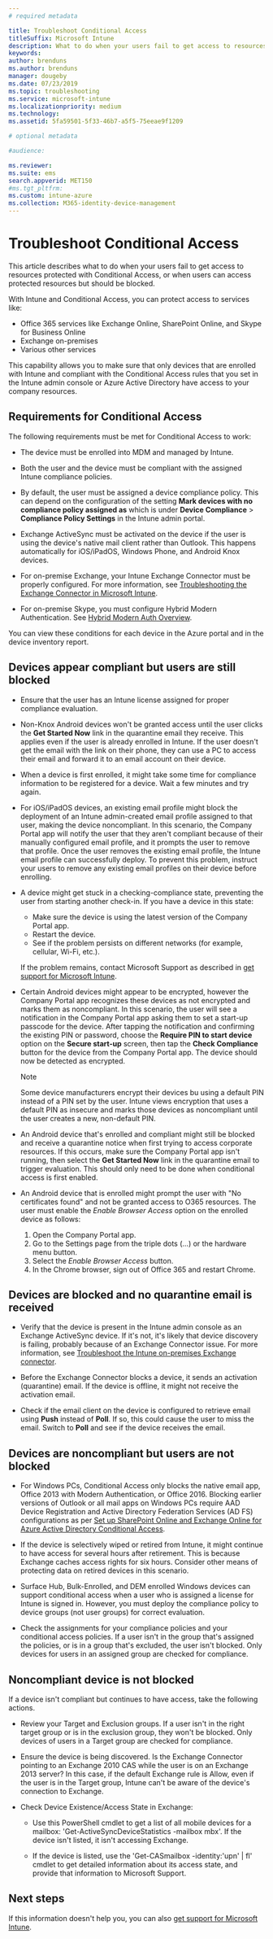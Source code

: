 ```yaml
---
# required metadata

title: Troubleshoot Conditional Access
titleSuffix: Microsoft Intune
description: What to do when your users fail to get access to resources through Intune Conditional Access.
keywords:
author: brenduns
ms.author: brenduns
manager: dougeby
ms.date: 07/23/2019
ms.topic: troubleshooting
ms.service: microsoft-intune
ms.localizationpriority: medium
ms.technology:
ms.assetid: 5fa59501-5f33-46b7-a5f5-75eeae9f1209

# optional metadata

#audience:

ms.reviewer:
ms.suite: ems
search.appverid: MET150
#ms.tgt_pltfrm:
ms.custom: intune-azure
ms.collection: M365-identity-device-management
---
```


# Troubleshoot Conditional Access
This article describes what to do when your users fail to get access to resources protected with Conditional Access, or when users can access protected resources but should be blocked.

With Intune and Conditional Access, you can protect access to services like:
- Office 365 services like Exchange Online, SharePoint Online, and Skype for Business Online
- Exchange on-premises
- Various other services

This capability allows you to make sure that only devices that are enrolled with Intune and compliant with the Conditional Access rules that you set in the Intune admin console or Azure Active Directory have access to your company resources. 

## Requirements for Conditional Access

The following requirements must be met for Conditional Access to work:

- The device must be enrolled into MDM and managed by Intune.

- Both the user and the device must be compliant with the assigned Intune compliance policies.

- By default, the user must be assigned a device compliance policy. This can depend on the configuration of the setting **Mark devices with no compliance policy assigned as** which is under **Device Compliance** > **Compliance Policy Settings** in the Intune admin portal.

- Exchange ActiveSync must be activated on the device if the user is using the device's native mail client rather than Outlook. This happens automatically for iOS/iPadOS, Windows Phone, and Android Knox devices.

- For on-premise Exchange, your Intune Exchange Connector must be properly configured. For more information, see [Troubleshooting the Exchange Connector in Microsoft Intune](troubleshoot-exchange-connector.md).

- For on-premise Skype, you must configure Hybrid Modern Authentication. See [Hybrid Modern Auth Overview](https://docs.microsoft.com/office365/enterprise/hybrid-modern-auth-overview).

You can view these conditions for each device in the Azure portal and in the device inventory report.

## Devices appear compliant but users are still blocked

- Ensure that the user has an Intune license assigned for proper compliance evaluation.

- Non-Knox Android devices won't be granted access until the user clicks the **Get Started Now** link in the quarantine email they receive. This applies even if the user is already enrolled in Intune. If the user doesn't get the email with the link on their phone, they can use a PC to access their email and forward it to an email account on their device.

- When a device is first enrolled, it might take some time for compliance information to be registered for a device. Wait a few minutes and try again.

- For iOS/iPadOS devices, an existing email profile might block the deployment of an Intune admin-created email profile assigned to that user, making the device noncompliant. In this scenario, the Company Portal app will notify the user that they aren't compliant because of their manually configured email profile, and it prompts the user to remove that profile. Once the user removes the existing email profile, the Intune email profile can successfully deploy. To prevent this problem, instruct your users to remove any existing email profiles on their device before enrolling.

- A device might get stuck in a checking-compliance state, preventing the user from starting another check-in. If you have a device in this state:
  - Make sure the device is using the latest version of the Company Portal app.
  - Restart the device.
  - See if the problem persists on different networks (for example, cellular, Wi-Fi, etc.).

  If the problem remains, contact Microsoft Support as described in [get support for Microsoft Intune](../fundamentals/get-support.md).

- Certain Android devices might appear to be encrypted, however the Company Portal app recognizes these devices as not encrypted and marks them as noncompliant. In this scenario, the user will see a notification in the Company Portal app asking them to set a start-up passcode for the device. After tapping the notification and confirming the existing PIN or password, choose the **Require PIN to start device** option on the **Secure start-up** screen, then tap the **Check Compliance** button for the device from the Company Portal app. The device should now be detected as encrypted. 

  > [!NOTE]
  > Some device manufacturers encrypt their devices bu using a default PIN instead of a PIN set by the user. Intune views encryption that uses a default PIN as insecure and marks those devices as noncompliant until the user creates a new, non-default PIN.

- An Android device that's enrolled and compliant might still be blocked and receive a quarantine notice when first trying to access corporate resources. If this occurs, make sure the Company Portal app isn't running, then select the **Get Started Now** link in the quarantine email to trigger evaluation. This should only need to be done when conditional access is first enabled.

- An Android device that is enrolled might prompt the user with "No certificates found" and not be granted access to O365 resources. The user must enable the *Enable Browser Access* option on the enrolled device as follows:
  1. Open the Company Portal app.
  2. Go to the Settings page from the triple dots (...) or the hardware menu button.
  3. Select the *Enable Browser Access* button.
  4. In the Chrome browser, sign out of Office 365 and restart Chrome.  


## Devices are blocked and no quarantine email is received

- Verify that the device is present in the Intune admin console as an Exchange ActiveSync device. If it's not, it's likely that device discovery is failing, probably because of an Exchange Connector issue. For more information, see [Troubleshoot the Intune on-premises Exchange connector](troubleshoot-exchange-connector.md).

- Before the Exchange Connector blocks a device, it sends an activation (quarantine) email. If the device is offline, it might not receive the activation email. 

- Check if the email client on the device is configured to retrieve email using **Push** instead of **Poll**. If so, this could cause the user to miss the email. Switch to **Poll** and see if the device receives the email.

## Devices are noncompliant but users are not blocked

- For Windows PCs, Conditional Access only blocks the native email app, Office 2013 with Modern Authentication, or Office 2016. Blocking earlier versions of Outlook or all mail apps on Windows PCs require AAD Device Registration and Active Directory Federation Services (AD FS) configurations as per [Set up SharePoint Online and Exchange Online for Azure Active Directory Conditional Access](https://docs.microsoft.com/azure/active-directory/active-directory-conditional-access-no-modern-authentication).

- If the device is selectively wiped or retired from Intune, it might continue to have access for several hours after retirement. This is because Exchange caches access rights for six hours. Consider other means of protecting data on retired devices in this scenario.

- Surface Hub, Bulk-Enrolled, and DEM enrolled Windows devices can support conditional access when a user who is assigned a license for Intune is signed in. However, you must deploy the compliance policy to device groups (not user groups) for correct evaluation.

- Check the assignments for your compliance policies and your conditional access policies. If a user isn't in the group that's assigned the policies, or is in a group that's excluded, the user isn't blocked. Only devices for users in an assigned group are checked for compliance.

## Noncompliant device is not blocked

If a device  isn't compliant but continues to have access, take the following actions.

- Review your Target and Exclusion groups. If a user isn't in the right target group or is in the exclusion group, they won't be blocked. Only devices of users in a Target group are checked for compliance.

- Ensure the device is being discovered. Is the Exchange Connector pointing to an Exchange 2010 CAS while the user is on an Exchange 2013 server? In this case, if the default Exchange rule is Allow, even if the user is in the Target group, Intune can't be aware of the device's connection to Exchange.

- Check Device Existence/Access State in Exchange:
  - Use this PowerShell cmdlet to get a list of all mobile devices for a mailbox: 'Get-ActiveSyncDeviceStatistics -mailbox mbx'. If the device isn't listed, it isn't accessing Exchange.
  
  - If the device is listed, use the 'Get-CASmailbox -identity:'upn' | fl' cmdlet to get detailed information about its access state, and provide that information to Microsoft Support.

## Next steps
If this information doesn't help you, you can also [get support for Microsoft Intune](../fundamentals/get-support.md).
